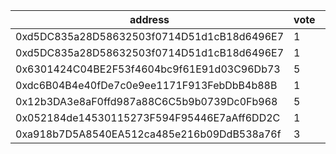 address|vote|timestamp|signature
---|---|---|---
0xd5DC835a28D58632503f0714D51d1cB18d6496E7|1|1614085261|0xa9d3ec169b5a0b810affeceebbe4e1fc7e1752c2bd9bfc748d034cdde5bc47a37bd585025ca722416932da987f64ef7348149e2c1010d8b3f796acebc4b45e161b
0xd5DC835a28D58632503f0714D51d1cB18d6496E7|1|1614085307|0xd6407905f77d0b334d0b05362ff6e13ef3510c45413a2e91166e8b1217883c7d1c8b495701f48c07c101094d52d79fd1646d1c1f0dd5f509c8449606c675b3961c
0x6301424C04BE2F53f4604bc9f61E91d03C96Db73|5|1614087272|0x1e94abe517d11ecdfc9c8e95aa719daebc5ce67f893db5d9c51a37df1f299e44579e58558a61e080a34878fb547f7ea86ed078b42f505b526e66590a52365d061b
0xdc6B04B4e40fDe7c0e9ee1171F913FebDbB4b88B|1|1614088541|0x586f92cd186fb19d7a2a112a8109a44591fdc8970df3272dbe7e3e92f7f13c6403980445d4c490ae37bada4a9b8d4a32e62e9bd31a10d67ed4f6cc47b6c5886f1c
0x12b3DA3e8aF0ffd987a88C6C5b9b0739Dc0Fb968|5|1614092024|0x62a0f72d065e6137c1c4f2ce00d22016a3cec4695a0cdc02fc1dfe7080ae34de4a6adc753e02372587f4757dddd953df66a90da90210fc7df5da9e625276e4b41b
0x052184de14530115273F594F95446E7aAff6DD2C|1|1614102487|0xf2ab3f658f58b2f95493017021f97825b5ba3634dbdb0d6524db90002a08948826652999d7f58dc5fe84b35eb57bba1670fc0dec483ad8bfb34bcbf9d555e3c91c
0xa918b7D5A8540EA512ca485e216b09DdB538a76f|3|1614120110|0xc9162ed5efc679dbfea645ae223f8772c857879b88918d76b996e6e9c84a8f3a6b11c9657659487478ac46c81c1a12e26200e097ca5235936d85ae965ef1d3201b